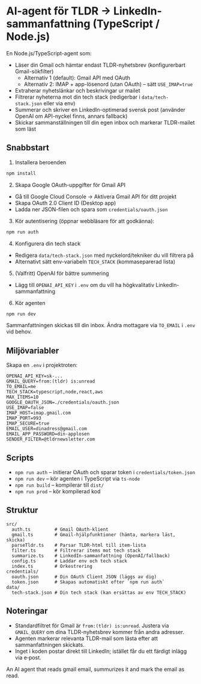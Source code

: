 # AI-agent för TLDR → LinkedIn-sammanfattning (TypeScript / Node.js)

En Node.js/TypeScript-agent som:

- Läser din Gmail och hämtar endast TLDR-nyhetsbrev (konfigurerbart Gmail-sökfilter)
  - Alternativ 1 (default): Gmail API med OAuth
  - Alternativ 2: IMAP + app-lösenord (utan OAuth) – sätt `USE_IMAP=true`
- Extraherar nyhetslänkar och beskrivingar ur mailet
- Filtrerar nyheterna mot din tech stack (redigerbar i `data/tech-stack.json` eller via env)
- Summerar och skriver en LinkedIn-optimerad svensk post (använder OpenAI om API-nyckel finns, annars fallback)
- Skickar sammanställningen till din egen inbox och markerar TLDR-mailet som läst

## Snabbstart

1) Installera beroenden

```bash
npm install
```

2) Skapa Google OAuth-uppgifter för Gmail API

- Gå till Google Cloud Console → Aktivera Gmail API för ditt projekt
- Skapa OAuth 2.0 Client ID (Desktop app)
- Ladda ner JSON-filen och spara som `credentials/oauth.json`

3) Kör autentisering (öppnar webbläsare för att godkänna):

```bash
npm run auth
```

4) Konfigurera din tech stack

- Redigera `data/tech-stack.json` med nyckelord/tekniker du vill filtrera på
- Alternativt sätt env-variabeln `TECH_STACK` (kommaseparerad lista)

5) (Valfritt) OpenAI för bättre summering

- Lägg till `OPENAI_API_KEY` i `.env` om du vill ha högkvalitativ LinkedIn-sammanfattning

6) Kör agenten

```bash
npm run dev
```

Sammanfattningen skickas till din inbox. Ändra mottagare via `TO_EMAIL` i `.env` vid behov.

## Miljövariabler

Skapa en `.env` i projektroten:

```
OPENAI_API_KEY=sk-...
GMAIL_QUERY=from:(tldr) is:unread
TO_EMAIL=me
TECH_STACK=typescript,node,react,aws
MAX_ITEMS=10
GOOGLE_OAUTH_JSON=./credentials/oauth.json
USE_IMAP=false
IMAP_HOST=imap.gmail.com
IMAP_PORT=993
IMAP_SECURE=true
EMAIL_USER=dinadress@gmail.com
EMAIL_APP_PASSWORD=din-applosen
SENDER_FILTER=@tldrnewsletter.com
```

## Scripts

- `npm run auth` – initierar OAuth och sparar token i `credentials/token.json`
- `npm run dev` – kör agenten i TypeScript via `ts-node`
- `npm run build` – kompilerar till `dist/`
- `npm run prod` – kör kompilerad kod

## Struktur

```
src/
  auth.ts         # Gmail OAuth-klient
  gmail.ts        # Gmail-hjälpfunktioner (hämta, markera läst, skicka)
  parseTldr.ts    # Parsar TLDR-html till item-lista
  filter.ts       # Filtrerar items mot tech stack
  summarize.ts    # LinkedIn-sammanfattning (OpenAI/fallback)
  config.ts       # Laddar env och tech stack
  index.ts        # Orkestrering
credentials/
  oauth.json      # Din OAuth Client JSON (läggs av dig)
  token.json      # Skapas automatiskt efter `npm run auth`
data/
  tech-stack.json # Din tech stack (kan ersättas av env TECH_STACK)
```

## Noteringar

- Standardfiltret för Gmail är `from:(tldr) is:unread`. Justera via `GMAIL_QUERY` om dina TLDR-nyhetsbrev kommer från andra adresser.
- Agenten markerar relevanta TLDR-mail som lästa efter att sammanfattningen skickats.
- Inget i koden postar direkt till LinkedIn; istället får du ett färdigt inlägg via e‑post.

An AI agent that reads gmail email, summurizes it and mark the email as read.
